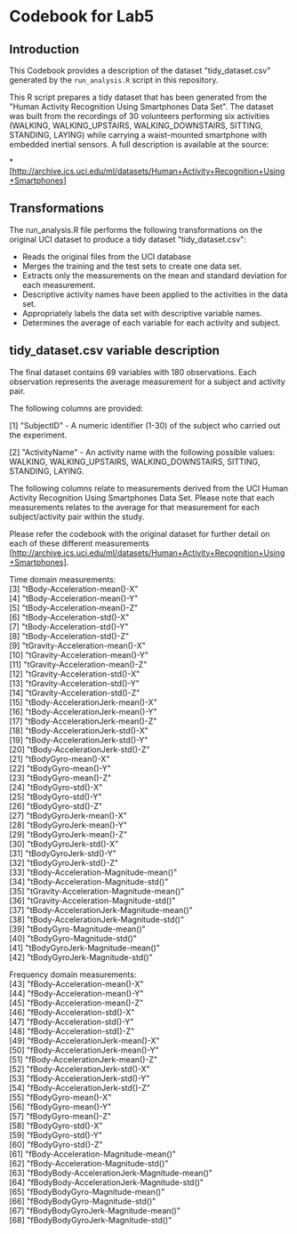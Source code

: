 # Codebook for Lab5

## Introduction

This Codebook provides a description of the dataset "tidy_dataset.csv" generated by the `run_analysis.R` script in this repository.  

This R script prepares a tidy dataset that has been generated from the "Human Activity Recognition Using Smartphones Data Set". The dataset was built from the recordings of 30 volunteers performing six activities (WALKING, WALKING_UPSTAIRS, WALKING_DOWNSTAIRS, SITTING, STANDING, LAYING) while carrying a waist-mounted smartphone with embedded inertial sensors.  A full description is available at the source:

  *[http://archive.ics.uci.edu/ml/datasets/Human+Activity+Recognition+Using+Smartphones]

## Transformations

The run_analysis.R file performs the following transformations on the original UCI dataset to produce a tidy dataset "tidy_dataset.csv":

  * Reads the original files from the UCI database
  * Merges the training and the test sets to create one data set.
  * Extracts only the measurements on the mean and standard deviation for each measurement.
  * Descriptive activity names have been applied to the activities in the data set.
  * Appropriately labels the data set with descriptive variable names.  
  * Determines the average of each variable for each activity and subject. 

## tidy_dataset.csv variable description

The final dataset contains 69 variables with 180 observations. Each observation represents the average measurement for a subject and activity pair.  

The following columns are provided:

 [1] "SubjectID" - A numeric identifier (1-30) of the subject who carried out the experiment.

 [2] "ActivityName" - An activity name with the following possible values: WALKING, WALKING_UPSTAIRS, WALKING_DOWNSTAIRS, SITTING, STANDING, LAYING.

The following columns relate to measurements derived from the UCI Human Activity Recognition Using Smartphones Data Set.  Please note that each measurements relates to the average for that measurement for each subject/activity pair within the study.  

Please refer the codebook with the original dataset for further detail on each of these different measurements [http://archive.ics.uci.edu/ml/datasets/Human+Activity+Recognition+Using+Smartphones].  

Time domain measurements:  
 [3] "tBody-Acceleration-mean()-X"                
 [4] "tBody-Acceleration-mean()-Y"                
 [5] "tBody-Acceleration-mean()-Z"                
 [6] "tBody-Acceleration-std()-X"                 
 [7] "tBody-Acceleration-std()-Y"                 
 [8] "tBody-Acceleration-std()-Z"                 
 [9] "tGravity-Acceleration-mean()-X"             
[10] "tGravity-Acceleration-mean()-Y"             
[11] "tGravity-Acceleration-mean()-Z"             
[12] "tGravity-Acceleration-std()-X"              
[13] "tGravity-Acceleration-std()-Y"              
[14] "tGravity-Acceleration-std()-Z"              
[15] "tBody-AccelerationJerk-mean()-X"            
[16] "tBody-AccelerationJerk-mean()-Y"            
[17] "tBody-AccelerationJerk-mean()-Z"            
[18] "tBody-AccelerationJerk-std()-X"             
[19] "tBody-AccelerationJerk-std()-Y"             
[20] "tBody-AccelerationJerk-std()-Z"             
[21] "tBodyGyro-mean()-X"                         
[22] "tBodyGyro-mean()-Y"                         
[23] "tBodyGyro-mean()-Z"                         
[24] "tBodyGyro-std()-X"                          
[25] "tBodyGyro-std()-Y"                          
[26] "tBodyGyro-std()-Z"                          
[27] "tBodyGyroJerk-mean()-X"                     
[28] "tBodyGyroJerk-mean()-Y"                     
[29] "tBodyGyroJerk-mean()-Z"                     
[30] "tBodyGyroJerk-std()-X"                      
[31] "tBodyGyroJerk-std()-Y"                      
[32] "tBodyGyroJerk-std()-Z"                      
[33] "tBody-Acceleration-Magnitude-mean()"        
[34] "tBody-Acceleration-Magnitude-std()"         
[35] "tGravity-Acceleration-Magnitude-mean()"     
[36] "tGravity-Acceleration-Magnitude-std()"      
[37] "tBody-AccelerationJerk-Magnitude-mean()"    
[38] "tBody-AccelerationJerk-Magnitude-std()"     
[39] "tBodyGyro-Magnitude-mean()"                 
[40] "tBodyGyro-Magnitude-std()"                  
[41] "tBodyGyroJerk-Magnitude-mean()"             
[42] "tBodyGyroJerk-Magnitude-std()"      

Frequency domain measurements:        
[43] "fBody-Acceleration-mean()-X"                
[44] "fBody-Acceleration-mean()-Y"                
[45] "fBody-Acceleration-mean()-Z"                
[46] "fBody-Acceleration-std()-X"                 
[47] "fBody-Acceleration-std()-Y"                 
[48] "fBody-Acceleration-std()-Z"                 
[49] "fBody-AccelerationJerk-mean()-X"            
[50] "fBody-AccelerationJerk-mean()-Y"            
[51] "fBody-AccelerationJerk-mean()-Z"            
[52] "fBody-AccelerationJerk-std()-X"             
[53] "fBody-AccelerationJerk-std()-Y"             
[54] "fBody-AccelerationJerk-std()-Z"             
[55] "fBodyGyro-mean()-X"                         
[56] "fBodyGyro-mean()-Y"                         
[57] "fBodyGyro-mean()-Z"                         
[58] "fBodyGyro-std()-X"                          
[59] "fBodyGyro-std()-Y"                          
[60] "fBodyGyro-std()-Z"                          
[61] "fBody-Acceleration-Magnitude-mean()"        
[62] "fBody-Acceleration-Magnitude-std()"         
[63] "fBodyBody-AccelerationJerk-Magnitude-mean()"      
[64] "fBodyBody-AccelerationJerk-Magnitude-std()"       
[65] "fBodyBodyGyro-Magnitude-mean()"             
[66] "fBodyBodyGyro-Magnitude-std()"              
[67] "fBodyBodyGyroJerk-Magnitude-mean()"         
[68] "fBodyBodyGyroJerk-Magnitude-std()"